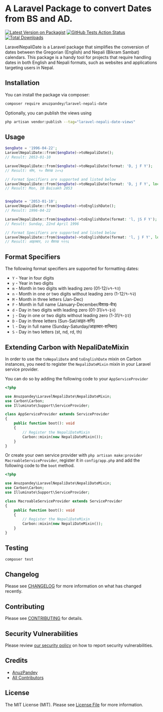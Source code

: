 # A Laravel Package to convert Dates from BS and AD.

[![Latest Version on Packagist](https://img.shields.io/packagist/v/anuzpandey/laravel-nepali-date.svg?style=flat-square)](https://packagist.org/packages/anuzpandey/laravel-nepali-date)
[![GitHub Tests Action Status](https://img.shields.io/github/actions/workflow/status/anuzpandey/laravel-nepali-date/run-tests.yml?branch=main&label=tests&style=flat-square)](https://github.com/anuzpandey/laravel-nepali-date/actions?query=workflow%3Arun-tests+branch%3Amain)
[![Total Downloads](https://img.shields.io/packagist/dt/anuzpandey/laravel-nepali-date.svg?style=flat-square)](https://packagist.org/packages/anuzpandey/laravel-nepali-date)

LaravelNepaliDate is a Laravel package that simplifies the conversion of dates between the Gregorian (English) and Nepali (Bikram Sambat) calendars. This package is a handy tool for projects that require handling dates in both English and Nepali formats, such as websites and applications targeting users in Nepal.

## Installation

You can install the package via composer:

```bash
composer require anuzpandey/laravel-nepali-date
```

Optionally, you can publish the views using

```bash
php artisan vendor:publish --tag="laravel-nepali-date-views"
```

## Usage

```php
$engDate = '1996-04-22';
LaravelNepaliDate::from($engDate)->toNepaliDate();
// Result: 2053-01-10

LaravelNepaliDate::from($engDate)->toNepaliDate(format: 'D, j F Y');
// Result: सोम, १० वैशाख २०५३

// Format Specifiers are supported and listed below
LaravelNepaliDate::from($engDate)->toNepaliDate(format: 'D, j F Y', locale: 'en');
// Result: Mon, 10 Baisakh 2053


$nepDate = '2053-01-10';
LaravelNepaliDate::from($nepDate)->toEnglishDate();
// Result: 1996-04-22

LaravelNepaliDate::from($nepDate)->toEnglishDate(format: 'l, jS F Y');
// Result: Sunday, 22nd April 1996

// Format Specifiers are supported and listed below
LaravelNepaliDate::from($nepDate)->toEnglishDate(format: 'l, j F Y', locale: 'np');
// Result: आइतबार, २२ बैशाख १९९६
```

## Format Specifiers

The following format specifiers are supported for formatting dates:
- `Y` - Year in four digits
- `y` - Year in two digits
- `m` - Month in two digits with leading zero (01-12/०१-१२)
- `n` - Month in one or two digits without leading zero (1-12/१-१२)
- `M` - Month in three letters (Jan-Dec)
- `F` - Month in full name (January-December/बैशाख-चैत्र)
- `d` - Day in two digits with leading zero (01-31/०१-३२)
- `j` - Day in one or two digits without leading zero (1-31/१-३२)
- `D` - Day in three letters (Sun-Sat/आइत-शनि)
- `l` - Day in full name (Sunday-Saturday/आइतबार-शनिबार)
- `S` - Day in two letters (st, nd, rd, th)

## Extending Carbon with NepaliDateMixin
In order to use the `toNepaliDate` and `toEnglishDate` mixin on Carbon instances, you need to register the `NepaliDateMixin` mixin in your Laravel service provider.

You can do so by adding the following code to your `AppServiceProvider`
```php
<?php

use Anuzpandey\LaravelNepaliDate\NepaliDateMixin;
use Carbon\Carbon;
use Illuminate\Support\ServiceProvider;

class AppServiceProvider extends ServiceProvider
{
    public function boot(): void
    {
        // Register the NepaliDateMixin
        Carbon::mixin(new NepaliDateMixin());
    }
}
```

Or create your own service provider with `php artisan make:provider MacroableServiceProvider`,
register it in `config/app.php` and add the following code to the `boot` method.
```php
<?php

use Anuzpandey\LaravelNepaliDate\NepaliDateMixin;
use Carbon\Carbon;
use Illuminate\Support\ServiceProvider;

class MacroableServiceProvider extends ServiceProvider
{
    public function boot(): void
    {
        // Register the NepaliDateMixin
        Carbon::mixin(new NepaliDateMixin());
    }
}
```


## Testing

```bash
composer test
```

## Changelog

Please see [CHANGELOG](CHANGELOG.md) for more information on what has changed recently.

## Contributing

Please see [CONTRIBUTING](CONTRIBUTING.md) for details.

## Security Vulnerabilities

Please review [our security policy](../../security/policy) on how to report security vulnerabilities.

## Credits

- [AnuzPandey](https://github.com/anuzpandey)
- [All Contributors](../../contributors)

## License

The MIT License (MIT). Please see [License File](LICENSE.md) for more information.
